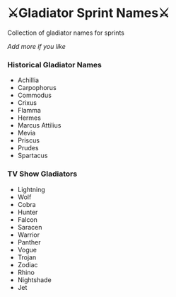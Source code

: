 # ⚔️Gladiator Sprint Names⚔️
Collection of gladiator names for sprints

_Add more if you like_

### Historical Gladiator Names
* Achillia
* Carpophorus
* Commodus
* Crixus
* Flamma
* Hermes
* Marcus Attilius
* Mevia
* Priscus
* Prudes
* Spartacus

### TV Show Gladiators
* Lightning
* Wolf
* Cobra
* Hunter
* Falcon
* Saracen
* Warrior
* Panther
* Vogue
* Trojan
* Zodiac
* Rhino
* Nightshade
* Jet
